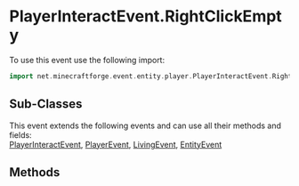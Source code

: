 # PlayerInteractEvent.RightClickEmpty

To use this event use the following import:
```groovy
import net.minecraftforge.event.entity.player.PlayerInteractEvent.RightClickEmpty
```

## Sub-Classes
This event extends the following events and can use all their methods and fields: <br>
[PlayerInteractEvent](player_interact_event.md), [PlayerEvent](../player_event/player_event.md), [LivingEvent](../living_event/living_event.md), [EntityEvent](../entity_event/entity_event.md)

## Methods
